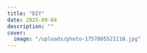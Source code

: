 ```yaml
---
title: "DIY"
date: 2025-09-04
description: ""
cover:
  image: "/uploads/photo-1757005521110.jpg"
---
```



